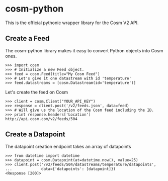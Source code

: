 cosm-python
===========

This is the official pythonic wrapper library for the Cosm V2 API.


Create a Feed
-------------

The cosm-python library makes it easy to convert Python objects into Cosm ones.

    >>> import cosm
    >>> # Initialize a new Feed object.
    >>> feed = cosm.Feed(title="My Cosm Feed")
    >>> # Let's give it one datastream with id 'temperature'
    >>> feed.datastreams = [cosm.Datastream(id='temperature')]

Let's create the feed on Cosm

    >>> client = cosm.Client("YOUR_API_KEY")
    >>> response = client.post('/v2/feeds.json', data=feed)
    >>> # Will give us the location of the Cosm feed including the ID.
    >>> print response.headers['Location']
    http://api.cosm.com/v2/feeds/504


Create a Datapoint
------------------

The datapoint creation endpoint takes an array of datapoints

    >>> from datetime import datetime
    >>> datapoint = cosm.Datapoint(at=datetime.now(), value=25)
    >>> client.post('/v2/feeds/504/datastreams/temperature/datapoints',
    ...             data={'datapoints': [datapoint]})
    <Response [200]>
